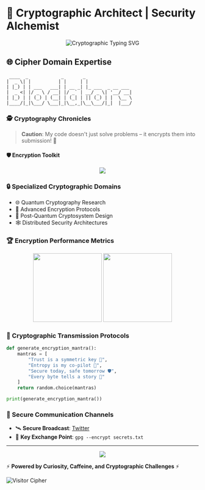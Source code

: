 # 🔐 Cryptographic Architect | Security Alchemist 

<div align="center">
  <img src="https://readme-typing-svg.demolab.com?font=Fira+Code&pause=1000&color=00F700&center=true&width=700&lines=Decrypting+the+Impossible+%7C+Encrypting+the+Unimaginable+🔒;Where+Algorithms+Meet+Artistry+%7C+Security+is+an+Equation+✨;Breaking+Barriers%2C+Not+Encryptions+🚀" alt="Cryptographic Typing SVG" />
</div>

## 🌐 Cipher Domain Expertise

```ascii
 ____  _            _       _                      
|  _ \| |          | |     | |                     
| |_) | | ___   ___| | __ _| |_ ___  _ __ ___ 
|  _ <| |/ _ \ / __| |/ _` | __/ _ \| '__/ __|
| |_) | | (_) | (__| | (_| | || (_) | |  \__ \
|____/|_|\___/ \___|_|\__,_|\__\___/|_|  |___/
```

### 🕵️ Cryptography Chronicles

> **Caution**: My code doesn't just solve problems – it encrypts them into submission! 🔐

#### 🛡️ Encryption Toolkit

<div align="center">
  <img src="https://skillicons.dev/icons?i=python,rust,cpp,linux,docker,c,ruby,c#" />
</div>

### 🔒 Specialized Cryptographic Domains

- 🌐 Quantum Cryptography Research
- 🔑 Advanced Encryption Protocols
- 🔬 Post-Quantum Cryptosystem Design
- 🕸️ Distributed Security Architectures

### 🏆 Encryption Performance Metrics

<div align="center">
  <img height="180em" src="https://github-readme-stats.vercel.app/api?username=crypt0-wizard&show_icons=true&theme=dark&include_all_commits=true&count_private=true"/>
  <img height="180em" src="https://github-readme-stats.vercel.app/api/top-langs/?username=crypt0-wizard&layout=compact&langs_count=7&theme=dark"/>
</div>

### 🔮 Cryptographic Transmission Protocols

```python
def generate_encryption_mantra():
    mantras = [
        "Trust is a symmetric key 🔑",
        "Entropy is my co-pilot 🚀",
        "Secure today, safe tomorrow 🛡️",
        "Every byte tells a story 📖"
    ]
    return random.choice(mantras)

print(generate_encryption_mantra())
```

### 🌈 Secure Communication Channels

- 🛰️ **Secure Broadcast**: [Twitter](https://twitter.com/yourusername)
- 📧 **Key Exchange Point**: `gpg --encrypt secrets.txt`

---

<div align="center">
  <img src="https://quotes-github-readme.vercel.app/api?type=horizontal&theme=dark" />
</div>

⚡ **Powered by Curiosity, Caffeine, and Cryptographic Challenges** ⚡

![Visitor Cipher](https://visitor-badge.laobi.icu/badge?page_id=crypt0-wizard.crypt0-wizard)
